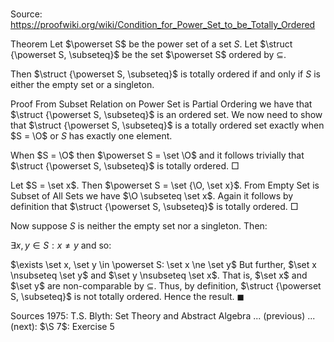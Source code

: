 # 

Source: https://proofwiki.org/wiki/Condition_for_Power_Set_to_be_Totally_Ordered

Theorem
Let $\powerset S$ be the power set of a set $S$.
Let $\struct {\powerset S, \subseteq}$ be the set $\powerset S$ ordered by $\subseteq$.

Then $\struct {\powerset S, \subseteq}$ is totally ordered if and only if $S$ is either the empty set or a singleton.


Proof
From Subset Relation on Power Set is Partial Ordering we have that $\struct {\powerset S, \subseteq}$ is an ordered set.
We now need to show that $\struct {\powerset S, \subseteq}$ is a totally ordered set exactly when $S = \O$ or $S$ has exactly one element.

When $S = \O$ then $\powerset S = \set \O$ and it follows trivially that $\struct {\powerset S, \subseteq}$ is totally ordered.
$\Box$

Let $S = \set x$.
Then $\powerset S = \set {\O, \set x}$.
From Empty Set is Subset of All Sets we have $\O \subseteq \set x$.
Again it follows by definition that $\struct {\powerset S, \subseteq}$ is totally ordered.
$\Box$

Now suppose $S$ is neither the empty set nor a singleton.
Then:

$\exists x, y \in S: x \ne y$
and so:

$\exists \set x, \set y \in \powerset S: \set x \ne \set y$
But further, $\set x \nsubseteq \set y$ and $\set y \nsubseteq \set x$.
That is, $\set x$ and $\set y$ are non-comparable by $\subseteq$.
Thus, by definition, $\struct {\powerset S, \subseteq}$ is not totally ordered.
Hence the result.
$\blacksquare$


Sources
1975: T.S. Blyth: Set Theory and Abstract Algebra ... (previous) ... (next): $\S 7$: Exercise $5$




